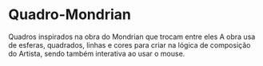# Quadro-Mondrian
Quadros inspirados na obra do Mondrian que trocam entre eles
A obra usa de esferas, quadrados, linhas e cores para criar na lógica de composição do Artista, sendo também interativa ao usar o mouse. 
